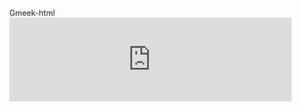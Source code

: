 Gmeek-html<iframe id="contentFrame" src="https://fjvi.github.io/note/Bookmarklet小书签工具.html" frameborder="0" style="border: none;" width='100%'  height='auto' ></iframe>